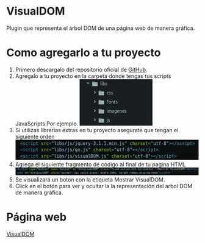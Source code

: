 # VisualDOM
Plugin que representa el árbol DOM de una página web de manera gráfica.

# Como agregarlo a tu proyecto
1. Primero descargalo del repositorio oficial de [GitHub](https://github.com/edielmendez/VisualDOM/).
2. Agregalo a tu proyecto en la carpeta donde tengas tus scripts JavaScripts.Por ejemplo.
![GitHub Logo](/libs/imagenes/tres.png)
3. Si utilizas librerias extras en tu proyecto asegurate que tengan el siguiente orden
![GitHub Logo](/libs/imagenes/uno.png)
4. Agrega el siguiente fragmento de código al final de tu pagina HTML
![GitHub Logo](/libs/imagenes/dos.png)
5. Se visualizará un boton con la etiqueta Mostrar VisualDOM.
6. Click en el botón para ver y ocultar la la representación del arbol DOM de manera gráfica.
# Página web

[VisualDOM](https://edielmendez.github.io/VisualDOM/)
